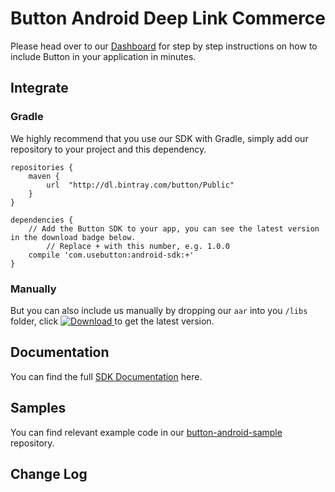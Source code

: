 # Button Android Deep Link Commerce

Please head over to our [Dashboard](https://app.usebutton.com) for step by step instructions on how to include Button in your application in minutes.

## Integrate

### Gradle

We highly recommend that you use our SDK with Gradle, simply add our repository to your project and this dependency.

```
repositories {
    maven {
        url  "http://dl.bintray.com/button/Public" 
    }
}
```

```
dependencies {
    // Add the Button SDK to your app, you can see the latest version in the download badge below. 
		// Replace + with this number, e.g. 1.0.0
    compile 'com.usebutton:android-sdk:+'
}
```

### Manually

But you can also include us manually by dropping our `aar` into you `/libs` folder, click [ ![Download](https://api.bintray.com/packages/button/Public/android-sdk/images/download.svg) ](https://bintray.com/button/Public/android-sdk/_latestVersion) to get the latest version.


## Documentation

You can find the full [SDK Documentation](http://building.usebutton.com/button-android-public/latest/reference/com/usebutton/sdk/Button.html) here.

## Samples

You can find relevant example code in our [button-android-sample](https://github.com/usebutton/button-android-samples) repository.

## Change Log
